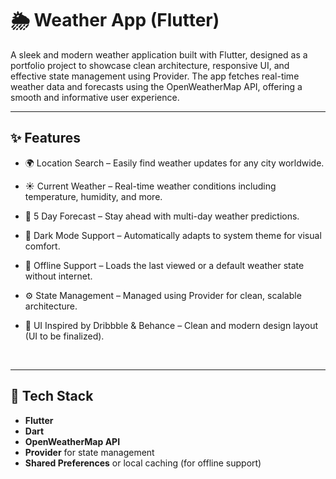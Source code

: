 # 🌦️ Weather App (Flutter)

A sleek and modern weather application built with Flutter, designed as a portfolio project to showcase clean architecture, responsive UI, and effective state management using Provider. The app fetches real-time weather data and forecasts using the OpenWeatherMap API, offering a smooth and informative user experience.
<be>

---

## ✨ Features

* 🌍 Location Search – Easily find weather updates for any city worldwide.
* ☀️ Current Weather – Real-time weather conditions including temperature, humidity, and more.

* 📅 5 Day Forecast – Stay ahead with multi-day weather predictions.

* 🌙 Dark Mode Support – Automatically adapts to system theme for visual comfort.

* 🔄 Offline Support – Loads the last viewed or a default weather state without internet.

* ⚙️ State Management – Managed using Provider for clean, scalable architecture.

* 🎨 UI Inspired by Dribbble & Behance – Clean and modern design layout (UI to be finalized).
<br>

---

## 🚀 Tech Stack

* **Flutter**
* **Dart**
* **OpenWeatherMap API**
* **Provider** for state management
* **Shared Preferences** or local caching (for offline support)
